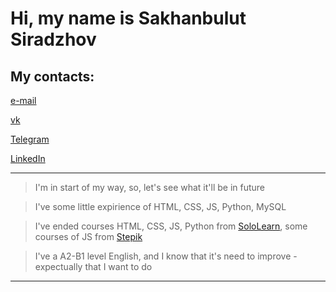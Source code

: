 

<h1>Hi, my name is Sakhanbulut Siradzhov</h1>


 <h2>My contacts:</h2> 

 [e-mail](mailto:siradzhov@ya.ru)

 [vk](https://vk.com/24.ssg)

 [Telegram](t.me/siradzhov)

 [LinkedIn](https://www.linkedin.com/in/siradzhov)

 
 
 
 
 
 
 ---
 >I'm in start of my way, so, let's see what it'll be in future

 >I've some little expirience of HTML, CSS, JS, Python, MySQL

 >I've ended courses HTML, CSS, JS, Python from [SoloLearn](https://www.sololearn.com/Profile/4532050#), some courses of JS from [Stepik](https://stepik.org/users/39765569/courses)
 
 >I've a A2-B1 level English, and I know that it's need to improve - expectually that I want to do

 ---

